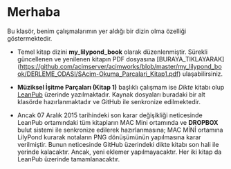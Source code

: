 # Merhaba
Bu klasör, benim çalışmalarımın yer aldığı bir dizin olma özelliği göstermektedir.

* Temel kitap dizini **my_lilypond_book** olarak düzenlenmiştir. Sürekli güncellenen ve yenilenen kitapın PDF dosyasına [BURAYA_TIKLAYARAK] (https://github.com/acimserver/acimworks/blob/master/my_lilypond_book/DERLEME_ODASI/SAcim-Okuma_Parcalari_Kitap1.pdf) ulaşabilirsiniz.

* **Müziksel İşitme Parçaları (Kitap 1)** başlıklı çalışmam ise _Dikte_ kitabı olup [LeanPub](http://www.leanpub.com) üzerinde yazılmaktadır. Kaynak dosyaları buradaki bir alt klasörde hazırlanmaktadır ve GitHub ile senkronize edilmektedir.

* Ancak 07 Aralık 2015 tarihindeki son karar değişikliği neticesinde LeanPub ortamındaki tüm kitapların MAC Mini ortamında ve **DROPBOX** bulut sistemi ile senkronize edilerek hazırlanmasına; MAC MİNİ ortamına LilyPond kurarak notaların PNG dönüşümünün yapılmasına karar verilmiştir. Bunun neticesinde GitHub üzerindeki dikte kitabı son hali ile yerinde kalacaktır. Ancak, yeni eklemer yapılmayacaktır. Her iki kitap da LeanPub üzerinde tamamlanacaktır.
